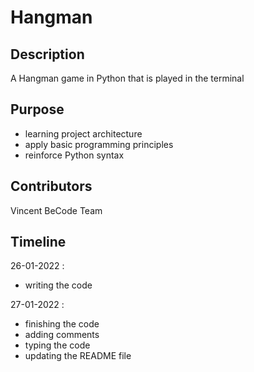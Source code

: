 # Hangman

## Description
A Hangman game in Python that is played in the terminal

## Purpose
- learning project architecture
- apply basic programming principles
- reinforce Python syntax

## Contributors
Vincent
BeCode Team

## Timeline
26-01-2022 :
- writing the code

27-01-2022 :
- finishing the code
- adding comments
- typing the code
- updating the README file